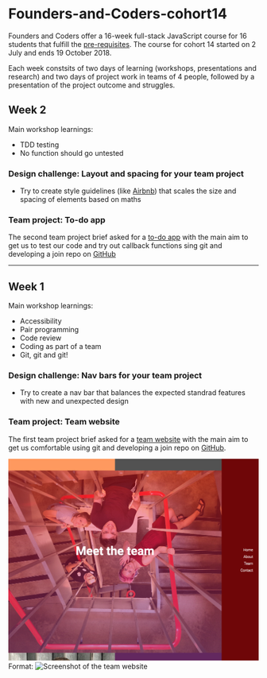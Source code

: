 # Founders-and-Coders-cohort14
Founders and Coders offer a 16-week full-stack JavaScript course for 16 students that fulfill the [pre-requisites](https://foundersandcoders.com/apply/prerequisites/). The course for cohort 14 started on 2 July and ends 19 October 2018.

Each week constsits of two days of learning (workshops, presentations and research) and two days of project work in teams of 4 people, followed by a presentation of the project outcome and struggles.

## Week 2 
Main workshop learnings: 
* TDD testing
* No function should go untested

### Design challenge: Layout and spacing for your team project
* Try to create style guidelines (like [Airbnb](https://airbnb.design/building-a-visual-language/)) that scales the size and spacing of elements based on maths

### Team project: To-do app
The second team project brief asked for a [to-do app](https://fac-14.github.io/teamcoolerweek2/) with the main aim to get us to test our code and try out callback functions sing git and developing a join repo on [GitHub](https://github.com/fac-14/teamcoolerweek2)

--- 

## Week 1 
Main workshop learnings: 
* Accessibility
* Pair programming 
* Code review 
* Coding as part of a team
* Git, git and git!

### Design challenge: Nav bars for your team project
* Try to create a nav bar that balances the expected standrad features with new and unexpected design

### Team project: Team website
The first team project brief asked for a [team website](https://fac-14.github.io/teamcoolerweek1/) with the main aim to get us comfortable using git and developing a join repo on [GitHub](https://github.com/fac-14/teamcoolerweek1).

![Team website](https://github.com/njons/Founders-and-Coders-cohort14/blob/master/week1_project_team%20website.png)
Format: ![Screenshot of the team website](https://fac-14.github.io/teamcoolerweek1/)




